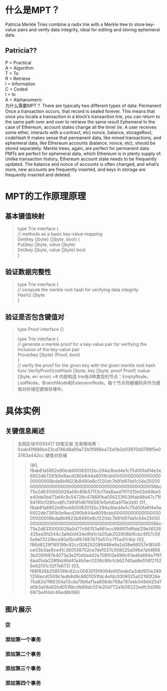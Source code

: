 # 什么是MPT？
Patricia Merkle Tries combine a radix trie with a Merkle tree to store key-value pairs and verify data integrity, ideal for editing and storing ephemeral data.
## Patricia??
P = Practical  
A = Algorithm  
T = To  
R = Retrieve  
I = Information  
C = Coded  
I = In  
A = Alphanumeric  
为什么需要MPT？
There are typically two different types of data:
Permanent
Once a transaction occurs, that record is sealed forever.
This means that once you locate a transaction in a block’s transaction trie, you can return to the same path over and over to retrieve the same result
Ephemeral
In the case of Ethereum, account states change all the time! (ie. A user receives some ether, interacts with a contract, etc)
nonce, balance, storageRoot, codeHash
It makes sense that permanent data, like mined transactions, and ephemeral data, like Ethereum accounts (balance, nonce, etc), should be stored separately. Merkle trees, again, are perfect for permanent data. PMTs are perfect for ephemeral data, which Ethereum is in plenty supply of.
Unlike transaction history, Ethereum account state needs to be frequently updated. The balance and nonce of accounts is often changed, and what’s more, new accounts are frequently inserted, and keys in storage are frequently inserted and deleted.
# MPT的工作原理原理
## 基本键值映射
>type Trie interface {  
>  // methods as a basic key-value mapping  
>  Get(key []byte) ([]byte, bool) {  
>  Put(key []byte, value []byte)  
>  Del(key []byte, value []byte) bool  
> }
## 验证数据完整性  
> type Trie interface {  
> // compute the merkle root hash for verifying data integrity  
>  Hash() []byte  
>}
## 验证是否包含键值对
> type Proof interface {}  
>  
>type Trie interface {  
> // generate a merkle proof for a key-value pair for verifying the inclusion of the key-value pair  
> Prove(key []byte) (Proof, bool)  
>}  
>// verify the proof for the given key with the given merkle root hash  
>func VerifyProof(rootHash []byte, key []byte, proof Proof) (value []byte, err error)  ># 内部构造
trie有4种类型的节点：EmptyNode，LeafNode，BranchNode和ExtensionNode。每个节点将被编码并作为键值对存储在键值存储中。
# 具体实例
## 关键信息阐述
> 主网区块10593417
> 四笔交易
> 交易根哈希：0xab41f886be23cd786d8a69a72b0f988ea72e0b2e03970d0798f5e03763a442cc
> 键值对存储
>>(80, f8ab81a5852e90edd00083012bc294a3bed4e1c75d00fa6f4e5e6922db7261b5e9acd280b844a9059cbb0000000000000000000000008bda8b9823b8490e8cf220dc7b91d97da1c54e250000000000000000000000000000000000000000000000056bc75e2d6310000026a06c89b57113cf7da8aed7911310e03d49be5e40de0bd73af4c9c54726c478691ba056223f039fab98d47c71f84190cf285ce8fc7d9181d6769387e5efd0a970e2e9)
>>(01, f8ab81a6852e90edd00083012bc294a3bed4e1c75d00fa6f4e5e6922db7261b5e9acd280b844a9059cbb0000000000000000000000008bda8b9823b8490e8cf220dc7b91d97da1c54e250000000000000000000000000000000000000000000000056bc75e2d6310000026a0d77c66153a661ecc986611dffda129e14528435ed3fd244c3afb0d434e9fd1c1a05ab202908bf6cbc9f57c595e6ef3229bce80a15cdf67487873e57cc7f5ad7c8a)
>>(02, f86d8229f185199c82cc008252089488e9a2d38e66057e18545ce03b3ae9ce4fc360538702ce7de1537c008025a096e7a1d9683b205f697b4073a3e2f0d0ad42e708f03e899c61ed6a894a7f916aa05da238fbb96d41a4b5ec0338c86cfcb627d0aa8e556f21528e62f31c32f7e672)
>>(03, f86f826b2585199c82cc0083015f9094e955ede0a3dbf651e2891356ecd0509c1edb8d9c8801051fdc4efdc0008025a02190f26e70a82d7f66354a13cda79b6af1aa808db768a787aeb348d425d7d0b3a06a82bd0518bc9b69dc551e20d772a1b06222edfc5d39b6973e4f4dc46ed8b196)
## 图片展示
### 空
### 添加第一个事务
### 添加第二个事务
### 添加第三个事务
### 添加第四个事务
